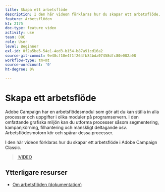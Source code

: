 ```yaml
---
title: Skapa ett arbetsflöde
description: I den här videon förklaras hur du skapar ett arbetsflöde.
feature: Arbetsflöden
kt: 2175
doc-type: feature video
activity: use
team: DOC
role: User
level: Beginner
exl-id: 0f2a5be5-54e1-4ed3-b154-b87a91cd16a2
source-git-commit: 9e48cf10e4f1f264fb84bda07458dfc80e082a08
workflow-type: tm+mt
source-wordcount: '0'
ht-degree: 0%

---
```


# Skapa ett arbetsflöde

Adobe Campaign har en arbetsflödesmodul som gör att du kan ställa in alla processer och uppgifter i olika moduler på programservern. I den omfattande grafiska miljön kan du utforma processer såsom segmentering, kampanjkörning, filhantering och mänskligt deltagande osv. Arbetsflödesmotorn kör och spårar dessa processer.

I den här videon förklaras hur du skapar ett arbetsflöde i Adobe Campaign Classic.

>[!VIDEO](https://video.tv.adobe.com/v/25559?quality=12)

## Ytterligare resurser

* [Om arbetsflöden (dokumentation)](https://experienceleague.adobe.com/docs/campaign-classic/using/automating-with-workflows/introduction/about-workflows.html)
